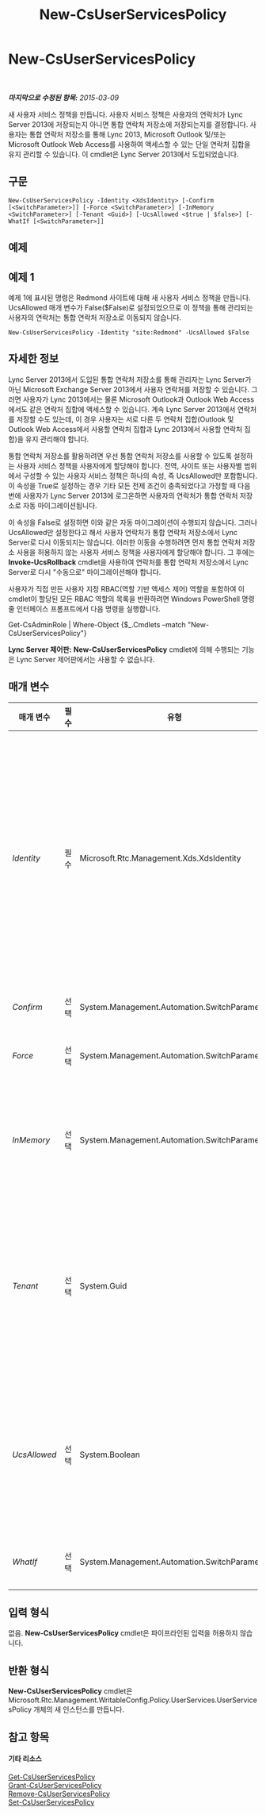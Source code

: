 ﻿---
title: New-CsUserServicesPolicy
TOCTitle: New-CsUserServicesPolicy
ms:assetid: 8d7b7f79-f72e-4057-a0d1-188a87af5023
ms:mtpsurl: https://technet.microsoft.com/ko-kr/library/JJ205072(v=OCS.15)
ms:contentKeyID: 49304334
ms.date: 08/24/2015
mtps_version: v=OCS.15
ms.translationtype: HT
---

# New-CsUserServicesPolicy

 

_**마지막으로 수정된 항목:** 2015-03-09_

새 사용자 서비스 정책을 만듭니다. 사용자 서비스 정책은 사용자의 연락처가 Lync Server 2013에 저장되는지 아니면 통합 연락처 저장소에 저장되는지를 결정합니다. 사용자는 통합 연락처 저장소를 통해 Lync 2013, Microsoft Outlook 및/또는 Microsoft Outlook Web Access를 사용하여 액세스할 수 있는 단일 연락처 집합을 유지 관리할 수 있습니다. 이 cmdlet은 Lync Server 2013에서 도입되었습니다.

## 구문

    New-CsUserServicesPolicy -Identity <XdsIdentity> [-Confirm [<SwitchParameter>]] [-Force <SwitchParameter>] [-InMemory <SwitchParameter>] [-Tenant <Guid>] [-UcsAllowed <$true | $false>] [-WhatIf [<SwitchParameter>]]

## 예제

## 예제 1

예제 1에 표시된 명령은 Redmond 사이트에 대해 새 사용자 서비스 정책을 만듭니다. UcsAllowed 매개 변수가 False($False)로 설정되었으므로 이 정책을 통해 관리되는 사용자의 연락처는 통합 연락처 저장소로 이동되지 않습니다.

    New-CsUserServicesPolicy -Identity "site:Redmond" -UcsAllowed $False

## 자세한 정보

Lync Server 2013에서 도입된 통합 연락처 저장소를 통해 관리자는 Lync Server가 아닌 Microsoft Exchange Server 2013에서 사용자 연락처를 저장할 수 있습니다. 그러면 사용자가 Lync 2013에서는 물론 Microsoft Outlook과 Outlook Web Access에서도 같은 연락처 집합에 액세스할 수 있습니다. 계속 Lync Server 2013에서 연락처를 저장할 수도 있는데, 이 경우 사용자는 서로 다른 두 연락처 집합(Outlook 및 Outlook Web Access에서 사용할 연락처 집합과 Lync 2013에서 사용할 연락처 집합)을 유지 관리해야 합니다.

통합 연락처 저장소를 활용하려면 우선 통합 연락처 저장소를 사용할 수 있도록 설정하는 사용자 서비스 정책을 사용자에게 할당해야 합니다. 전역, 사이트 또는 사용자별 범위에서 구성할 수 있는 사용자 서비스 정책은 하나의 속성, 즉 UcsAllowed만 포함합니다. 이 속성을 True로 설정하는 경우 기타 모든 전제 조건이 충족되었다고 가정할 때 다음 번에 사용자가 Lync Server 2013에 로그온하면 사용자의 연락처가 통합 연락처 저장소로 자동 마이그레이션됩니다.

이 속성을 False로 설정하면 이와 같은 자동 마이그레이션이 수행되지 않습니다. 그러나 UcsAllowed만 설정한다고 해서 사용자 연락처가 통합 연락처 저장소에서 Lync Server로 다시 이동되지는 않습니다. 이러한 이동을 수행하려면 먼저 통합 연락처 저장소 사용을 허용하지 않는 사용자 서비스 정책을 사용자에게 할당해야 합니다. 그 후에는 **Invoke-UcsRollback** cmdlet을 사용하여 연락처를 통합 연락처 저장소에서 Lync Server로 다시 "수동으로" 마이그레이션해야 합니다.

사용자가 직접 만든 사용자 지정 RBAC(역할 기반 액세스 제어) 역할을 포함하여 이 cmdlet이 할당된 모든 RBAC 역할의 목록을 반환하려면 Windows PowerShell 명령줄 인터페이스 프롬프트에서 다음 명령을 실행합니다.

Get-CsAdminRole | Where-Object {$\_.Cmdlets –match "New-CsUserServicesPolicy"}

**Lync Server 제어판:** **New-CsUserServicesPolicy** cmdlet에 의해 수행되는 기능은 Lync Server 제어판에서는 사용할 수 없습니다.

## 매개 변수


<table>
<colgroup>
<col style="width: 25%" />
<col style="width: 25%" />
<col style="width: 25%" />
<col style="width: 25%" />
</colgroup>
<thead>
<tr class="header">
<th>매개 변수</th>
<th>필수</th>
<th>유형</th>
<th>설명</th>
</tr>
</thead>
<tbody>
<tr class="odd">
<td><p><em>Identity</em></p></td>
<td><p>필수</p></td>
<td><p>Microsoft.Rtc.Management.Xds.XdsIdentity</p></td>
<td><p>만들 정책의 고유 식별자입니다. 사이트 범위에서 정책을 만들려면 다음과 같은 구문을 사용합니다.</p>
<p>-Identity &quot;site:Redmond&quot;</p>
<p>서비스 범위에서 정책을 생성하려면 -Identity &quot;UserServer:atl-cs-001.litwareinc.com&quot;과 같은 구문을 사용합니다.</p>
<p>사용자 서비스 정책을 호스트할 수 있는 서비스는 사용자 서버 서비스뿐입니다.</p>
<p>사용자별 범위에서 정책을 만들 수도 있습니다. 사용자별 정책을 만들려면 다음과 같은 구문을 사용합니다.</p>
<p>-Identity &quot;RedmondUserServicesPolicy&quot;</p></td>
</tr>
<tr class="even">
<td><p><em>Confirm</em></p></td>
<td><p>선택</p></td>
<td><p>System.Management.Automation.SwitchParameter</p></td>
<td><p>명령을 실행하기 전에 확인 메시지를 표시합니다.</p></td>
</tr>
<tr class="odd">
<td><p><em>Force</em></p></td>
<td><p>선택</p></td>
<td><p>System.Management.Automation.SwitchParameter</p></td>
<td><p>명령을 실행할 때 발생할 수 있는 심각하지 않은 오류 메시지를 표시하지 않습니다.</p></td>
</tr>
<tr class="even">
<td><p><em>InMemory</em></p></td>
<td><p>선택</p></td>
<td><p>System.Management.Automation.SwitchParameter</p></td>
<td><p>개체를 실제로 영구 변경 사항으로 커밋하지 않고 개체 참조를 만듭니다. 이 매개 변수와 함께 호출된 이 cmdlet의 결과를 변수로 할당하면 개체 참조의 속성을 변경한 후 이 cmdlet과 일치하는 Set- cmdlet을 호출하여 해당 변경 사항을 커밋할 수 있습니다.</p></td>
</tr>
<tr class="odd">
<td><p><em>Tenant</em></p></td>
<td><p>선택</p></td>
<td><p>System.Guid</p></td>
<td><p>새 사용자 서비스 정책이 만들어지는 비즈니스용 Skype Online 테넌트 계정의 GUID(Globally unique identifier)입니다. 예를 들면 다음과 같습니다.</p>
<p>-Tenant &quot;38aad667-af54-4397-aaa7-e94c79ec2308&quot;</p>
<p>다음 명령을 실행하여 각 테넌트에 대해 테넌트 ID를 반환할 수 있습니다.</p>
<p>Get-CsTenant | Select-Object DisplayName, TenantID</p></td>
</tr>
<tr class="even">
<td><p><em>UcsAllowed</em></p></td>
<td><p>선택</p></td>
<td><p>System.Boolean</p></td>
<td><p>기본값인 True로 설정하면 정책이 적용되는 사용자가 통합 연락처 저장소로 자동 마이그레이션됩니다(사용자가 Microsoft Exchange Server 2013에서 계정을 소유하고 있으며 Lync 2013을 사용하여 로그온한다고 가정함). False로 설정하면 사용자를 통합 연락처 저장소에서 제거할 수 있지만 이 경우 <strong>Invoke-CsUcsRollback</strong> cmdlet을 통해 사용자를 &quot;수동으로&quot; 제거해야 합니다.</p></td>
</tr>
<tr class="odd">
<td><p><em>WhatIf</em></p></td>
<td><p>선택</p></td>
<td><p>System.Management.Automation.SwitchParameter</p></td>
<td><p>명령을 실제로 실행하지 않고도 명령이 실행될 경우 발생할 수 있는 현상을 설명합니다.</p></td>
</tr>
</tbody>
</table>


## 입력 형식

없음. **New-CsUserServicesPolicy** cmdlet은 파이프라인된 입력을 허용하지 않습니다.

## 반환 형식

**New-CsUserServicesPolicy** cmdlet은 Microsoft.Rtc.Management.WritableConfig.Policy.UserServices.UserServicesPolicy 개체의 새 인스턴스를 만듭니다.

## 참고 항목

#### 기타 리소스

[Get-CsUserServicesPolicy](get-csuserservicespolicy.md)  
[Grant-CsUserServicesPolicy](grant-csuserservicespolicy.md)  
[Remove-CsUserServicesPolicy](remove-csuserservicespolicy.md)  
[Set-CsUserServicesPolicy](set-csuserservicespolicy.md)

